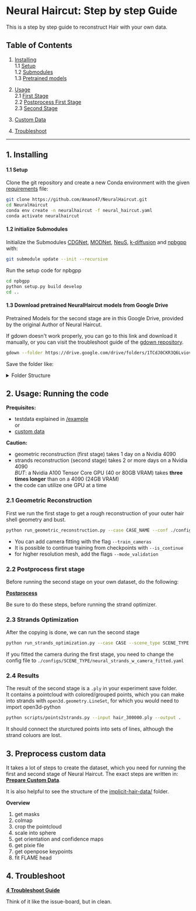 # Neural Haircut: Step by step Guide

This is a step by step guide to reconstruct Hair with your own data.  


## Table of Contents

1. [Installing](#git-repo-initialization-and-stuff)  
	1.1 [Setup](#11-setup)  
	1.2 [Submodules](#12-initialize-submodules)  
	1.3 [Pretrained models](#13-download-pretrained-neuralhaircut-models-from-google-drive)  

2. [Usage](#2-usage-running-the-code)  
	2.1 [First Stage](#21-geometric-reconstruction)  
	2.2 [Postprocess First Stage](/custom_dataset/postprocess.md#postprocess-first-stage)  
	2.3 [Second Stage](#23-strands-optimization)  

3. [Custom Data](#3-preprocess-custom-data)  

4. [Troubleshoot](#4-troubleshoot)

---

## 1. Installing

#### 1.1 Setup

Clone the git repository and create a new Conda environment with the given [requirements](neural_haircut.yaml) file:

```bash
git clone https://github.com/Amano47/NeuralHaircut.git
cd NeuralHaircut
conda env create -n neuralhaircut -f neural_haircut.yaml
conda activate neuralhaircut
```

#### 1.2 initialize Submodules

Initialize the Submodules [CDGNet](https://github.com/tjpulkl/CDGNet), [MODNet](https://github.com/ZHKKKe/MODNet), [NeuS](https://github.com/Totoro97/NeuS), [k-diffusion](https://github.com/crowsonkb/k-diffusion) and [npbgpp](https://github.com/rakhimovv/npbgpp) with:  

```bash
git submodule update --init --recursive
```

Run the setup code for npbgpp

```bash
cd npbgpp
python setup.py build develop
cd ..
```

#### 1.3 Download pretrained NeuralHaircut models from Google Drive

Pretrained Models for the second stage are in this Google Drive, provided by the original Author of Neural Haircut.

If gdown doesn't work properly, you can go to this link and download it manually, or you can visit the troubleshoot guide of the [gdown repository](https://github.com/wkentaro/gdown).

```bash
gdown --folder https://drive.google.com/drive/folders/1TCdJ0CKR3Q6LviovndOkJaKm8S1T9F_8
```
Save the folder like:
<details>
<summary>Folder Structure</summary>

Save the folder in the rootfolder of NeuralHaircut like
```bash
|-- NEURALHAIRCUT
	|-- docs
	|-- pretrained_models
		|-- strand_prior
			|-- strand_ckpt.pth
		|-- diffusion_prior
			|-- dif_ckpt.pth
	|- ...
	...
```
</details>

## 2. Usage: Running the code

**Prequisites:**
- testdata explained in [/example](/example/)   
or    
- [custom data](#3-preprocess-custom-data)  


**Caution:**
- geometric reconstruction (first stage) takes 1 day on a Nvidia 4090  
- strands reconstruction (second stage) takes 2 or more days on a Nvidia 4090  
_BUT_: a Nvidia A100 Tensor Core GPU (40 or 80GB VRAM) takes **three times longer** than on a 4090 (24GB VRAM)  
- the code can utilize one GPU at a time  



### 2.1  Geometric Reconstruction

First we run the first stage to get a rough reconstruction of your outer hair shell geometry and bust.

```bash
python run_geometric_reconstruction.py --case CASE_NAME --conf ./configs/SCENE_TYPE/neural_strands.yaml --exp_name first_stage_SCENE_TYPE_CASE
```

- You can add camera fitting with the flag `--train_cameras`  
- It is possible to continue training from checkpoints with `--is_continue`  
- for higher resolution mesh, add the flags `--mode_validation`


### 2.2 Postprocess first stage

Before running the second stage on your own dataset, do the following:  

__[Postprocess](/custom_dataset/postprocess.md)__

Be sure to do these steps, before running the strand optimizer.

### 2.3 Strands Optimization

After the copying is done, we can run the second stage  

```bash
python run_strands_optimization.py --case CASE --scene_type SCENE_TYPE --conf ./configs/SCENE_TYPE/neural_strands.yaml  --hair_conf ./configs/hair_strands_textured.yaml --exp_name second_stage_SCENE_TYPE_CASE
```

If you fitted the camera during the first stage, you need to change the config file to `./configs/SCENE_TYPE/neural_strands_w_camera_fitted.yaml`

### 2.4 Results

The result of the second stage is a `.ply` in your experiment save folder.  
It contains a pointcloud with colored/grouped points, which you can make into strands with `open3d.geometry.LineSet`, for which you would need to import open3d-python  

```bash
python scripts/points2strands.py --input hair_300000.ply --output .
```

It should connect the sturctured points into sets of lines, although the strand coluors are lost.
 
## 3. Preprocess custom data

It takes a lot of steps to create the dataset, which you need for running the first and second stage of Neural Haircut. The exact steps are written in: 
__[Prepare Custom Data](/custom_dataset/custom_data.md)__.  

It is also helpful to see the structure of the 
[implicit-hair-data/](https://drive.usercontent.google.com/download?id=1CADXQfC2IgxmFLwcLrm4G3ilWpW1g_PA&authuser=0) folder.  

**Overview**
1. get masks  
2. colmap
3. crop the pointcloud  
4. scale into sphere  
5. get orientation and confidence maps  
6. get pixie file  
7. get openpose keypoints  
8. fit FLAME head  


## 4. Troubleshoot

**[4 Troubleshoot Guide](/custom_dataset/troubleshoot.md)**

Think of it like the issue-board, but in clean.